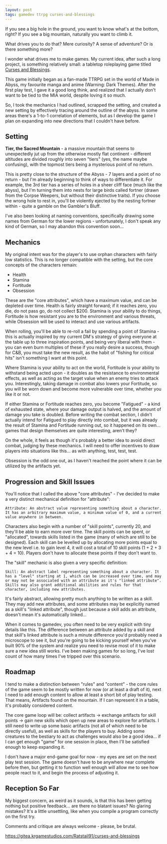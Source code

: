 ```yaml
---
layout: post
tags: gamedev ttrpg curses-and-blessings
---
```


If you see a big hole in the ground, you want to know what's at the bottom, right? If you see a big mountain, naturally you want to climb it.

What drives you to do that? Mere curiosity? A sense of adventure? Or is there something more?

<!--more-->

I wonder what drives me to make games. My current idea, after such a long project, is something relatively small: a tabletop roleplaying game titled [Curses and Blessings](https://gitea.krgamestudios.com/Ratstail91/curses-and-blessings).

This game initially began as a fan-made TTRPG set in the world of Made in Abyss, my favourite manga and anime (Warning: Dark Themes). After the first play test, I gave it a good long think, and realized that I actually don't want to be tied to the MIA world, despite loving it so much.

So, I took the mechanics I had outlined, scrapped the setting, and created a new setting by effectively tracing around the outline of the abyss. In some areas there's a 1-to-1 correlation of elements, but as I develop the game I plan on expanding into new directions that I couldn't have before.

## Setting

**Tier, the Sacred Mountain** - a massive mountain that seems to unexpectedly jut up from the otherwise mostly flat continent - different altitudes are divided roughly into seven "tiers" (yes, the name maybe confusing), with the topmost tiers being a mysterious point of no return.

This is pretty close to the structure of the Abyss - 7 layers and a point of no return - but I'm already beginning to think of ways to differentiate it. For example, the 3rd tier has a series of holes in a sheer cliff face (much like the abyss), but I'm turning them into nests for large birds called fortner (drawn from the Corpse Weepers, but without their distinctive traits). If you choose the wrong hole to rest in, you'll be violently ejected by the nesting fortner within - quite a gamble on the Gambler's Bluff.

I've also been looking at naming conventions, specifically drawing some names from German for the lower regions - unfortunately, I don't speak any kind of German, so I may abandon this convention soon...

## Mechanics

My original intent was for the player's to use orphan characters with fairly low statistics. This is no longer compatible with the setting, but the core concepts of the characters remain:

* Health
* Stamina
* Fortitude
* Obsession

These are the "core attributes", which have a maximum value, and can be depleted over time. Health is fairly straight forward; if it reaches zero, you die, do not pass go, do not collect $200. Stamina is your ability to do things, Fortitude is how resistant you are to the environment and various threats, while Obsession will be used to interact and use various artifacts.

When rolling, you'll be able to re-roll a fail by spending a point of Stamina - this is actually inspired by my current DM's strategy of giving everyone at the table up to three inspiration points, and being very liberal with them - you can even burn multiples of these if you really desire a success, though for C&B, you must take the new result, as the habit of "fishing for critical hits" isn't something I want at this point.

Where Stamina is your ability to act on the world, Fortitude is your ability to withstand being acted upon - it doubles as the resistance to environmental effects, as well as acting as the target value when an enemy tries to attack you. Interestingly, taking damage in combat also lowers your Fortitude, so you will be worn down and become more vulnerable over time, whether you like it or not.

If either Stamina or Fortitude reaches zero, you become "Fatigued" - a kind of exhausted state, where your damage output is halved, and the amount of damage you take is doubled. Before writing the combat section, I didn't actually intend for Fatigued to play directly into combat, but it was already the result of Stamina and Fortitude running out, so it happened on its own... games that design themselves are quite interesting, aren't they?

On the whole, it feels as though it's probably a better idea to avoid direct combat, judging by these mechanics. I will need to offer incentives to draw players into situations like this... as with anything, test, test, test.

Obsession is the odd one out, as I haven't reached the point where it can be utilized by the artifacts yet.

## Progression and Skill Issues

You'll notice that I called the above "core attributes" - I've decided to make a very distinct mechanical definition for "attribute":

```
Attribute: An abstract value representing something about a character. It has an arbitrary maximum value, a minimum value of 0, and a current value anywhere in between.
```

Characters also begin with a number of "skill points", currently 20, and they'll be able to earn more over time. The skill points can be spent, or "allocated", towards skills listed in the game (many of which are still to be designed). Each skill can be levelled up by allocating more points equal to the new level i.e. to gain level 4, it will cost a total of 10 skill points (1 + 2 + 3 + 4 = 10). Players don't have to allocate these points if they don't want to.

The "skill" mechanic is also given a very specific definition:

```
Skill: An abstract label representing something about a character. It has a "level" starting at 1, which can be increased over time, and may or may not be associated with an attribute as it's "linked attribute". Skills may also grant additional abilities and rules for that character, including new attributes.
```

It's fairly abstract, allowing pretty much anything to be written as a skill. They may add new attributes, and some attributes may be explicitly named as a skill's "linked attribute", though just because a skill adds an attribute, doesn't mean it's automatically linked...

When it comes to gamedev, you often need to be very explicit with tiny details like this. The difference between an attribute added by a skill and that skill's linked attribute is such a minute difference you'd probably need a microscope to see it, but you're going to be kicking yourself when you've built 90% of the system and realize you need to revise most of it to make sure a new idea still works. I've been making games for so long, I've lost count of how many times I've tripped over this scenario.

## Roadmap

I tend to make a distinction between "rules" and "content" - the core rules of the game seem to be mostly written for now (or at least a draft of it), next I need to add enough content to allow at least a short bit of play testing. That means, Artifacts found on the mountain. If I can represent it in a table, it's probably considered content.

The core game loop will be: collect artifacts -> exchange artifacts for skill points -> gain new skills which open up new areas to explore for artifacts. I still need to write up some basic artifacts (not all of which need to be directly useful), as well as skills for the players to buy. Adding some creatures to the bestiary to act as challenges would also be a good idea... if I can get enough "game" for one session in place, then I'll be satisfied enough to keep expanding it.

I don't have a major end-game goal for now - my eyes are set on the next play test session. The game doesn't have to be anywhere near complete before then, but getting it to function well enough will allow me to see how people react to it, and begin the process of adjusting it.

## Reception So Far

My biggest concern, as weird as it sounds, is that this has been getting nothing but positive feedback... are there no blatant issues? No glaring mistakes? It's a little unsettling, like when you compile a program correctly on the first try.

Comments and critique are always welcome - please, be brutal.

https://gitea.krgamestudios.com/Ratstail91/curses-and-blessings

